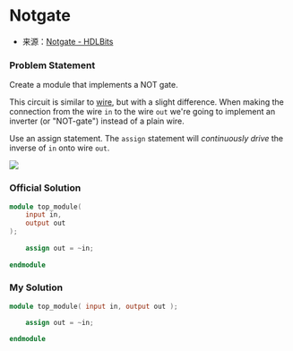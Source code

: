 # Notgate
- 来源：[Notgate - HDLBits](https://hdlbits.01xz.net/wiki/Notgate)

### Problem Statement
Create a module that implements a NOT gate.

This circuit is similar to [wire](https://hdlbits.01xz.net/wiki/wire "wire"), but with a slight difference. When making the connection from the wire `in` to the wire `out` we're going to implement an inverter (or "NOT-gate") instead of a plain wire.

Use an assign statement. The `assign` statement will _continuously drive_ the inverse of `in` onto wire `out`.

  

[![](https://hdlbits.01xz.net/mw/images/9/9e/Notgate.png)](https://hdlbits.01xz.net/wiki/File:Notgate.png)

### Official Solution
```Verilog
module top_module(
	input in,
	output out
);
	
	assign out = ~in;
	
endmodule
```

### My Solution
```Verilog
module top_module( input in, output out );

    assign out = ~in;
    
endmodule
```